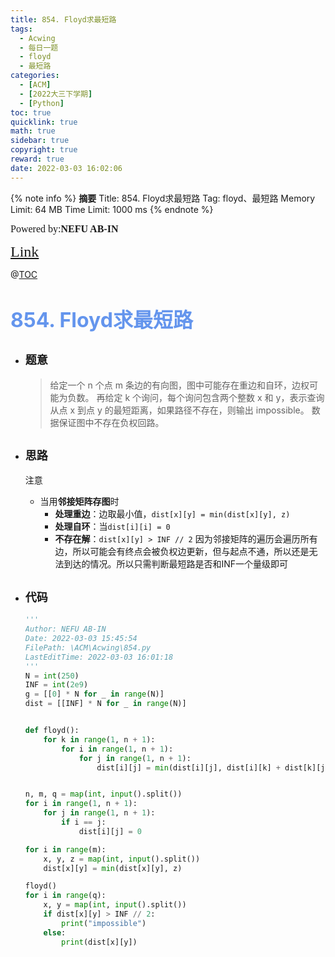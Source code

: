 ```yaml
---
title: 854. Floyd求最短路
tags:
  - Acwing
  - 每日一题
  - floyd
  - 最短路
categories:
  - [ACM]
  - [2022大三下学期]
  - [Python]
toc: true
quicklink: true
math: true
sidebar: true
copyright: true
reward: true
date: 2022-03-03 16:02:06
---
```



{% note info %}
**摘要**
Title: 854. Floyd求最短路
Tag: floyd、最短路
Memory Limit: 64 MB
Time Limit: 1000 ms
{% endnote %}
<!-- more -->

<font size=3 face=楷体>Powered by:**NEFU AB-IN**</font>

<font color=#FFA500 size=5 face=楷体>[Link](https://www.acwing.com/problem/content/856/)</font>

@[TOC](文章目录)

# <font color=#6495ED size=6>854. Floyd求最短路</font>

* ## <font size=4 face=粗体>题意</font>

  >给定一个 n 个点 m 条边的有向图，图中可能存在重边和自环，边权可能为负数。
  >再给定 k 个询问，每个询问包含两个整数 x 和 y，表示查询从点 x 到点 y 的最短距离，如果路径不存在，则输出 impossible。
  >数据保证图中不存在负权回路。

* ## <font size=4 face=粗体>思路</font>

  注意
    * 当用**邻接矩阵存图**时
      * **处理重边**：边取最小值，`dist[x][y] = min(dist[x][y], z)`
      * **处理自环**：当`dist[i][i] = 0`
      * **不存在解**：`dist[x][y] > INF // 2` 因为邻接矩阵的遍历会遍历所有边，所以可能会有终点会被负权边更新，但与起点不通，所以还是无法到达的情况。所以只需判断最短路是否和INF一个量级即可

* ## <font size=4 face=粗体>代码</font>

  ```python
  '''
  Author: NEFU AB-IN
  Date: 2022-03-03 15:45:54
  FilePath: \ACM\Acwing\854.py
  LastEditTime: 2022-03-03 16:01:18
  '''
  N = int(250)
  INF = int(2e9)
  g = [[0] * N for _ in range(N)]
  dist = [[INF] * N for _ in range(N)]


  def floyd():
      for k in range(1, n + 1):
          for i in range(1, n + 1):
              for j in range(1, n + 1):
                  dist[i][j] = min(dist[i][j], dist[i][k] + dist[k][j])


  n, m, q = map(int, input().split())
  for i in range(1, n + 1):
      for j in range(1, n + 1):
          if i == j:
              dist[i][j] = 0

  for i in range(m):
      x, y, z = map(int, input().split())
      dist[x][y] = min(dist[x][y], z)

  floyd()
  for i in range(q):
      x, y = map(int, input().split())
      if dist[x][y] > INF // 2:
          print("impossible")
      else:
          print(dist[x][y])
  ```